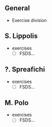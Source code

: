 ## General

* Exercise division

## S. Lippolis

* exercises
  * [ ] FSDS...

## ?. Spreafichi

* exercises
  * [ ] FSDS...

## M. Polo

* exercises
  * [ ] FSDS...
